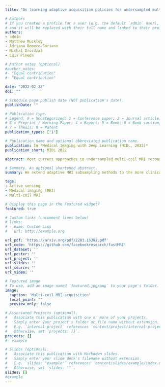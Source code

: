```yaml
---
title: "On learning adaptive acquisition policies for undersampled multi-coil MRI reconstruction"

# Authors
# If you created a profile for a user (e.g. the default `admin` user), write the username (folder name) here 
# and it will be replaced with their full name and linked to their profile.
authors:
- admin
- Matthew Muckley
- Adriana Romero-Soriano
- Michal Drozdzal
- Luis Pineda

# Author notes (optional)
#author_notes:
#- "Equal contribution"
#- "Equal contribution"

date: "2022-02-28"
doi: ""

# Schedule page publish date (NOT publication's date).
publishDate: ""

# Publication type.
# Legend: 0 = Uncategorized; 1 = Conference paper; 2 = Journal article;
# 3 = Preprint / Working Paper; 4 = Report; 5 = Book; 6 = Book section;
# 7 = Thesis; 8 = Patent
publication_types: ["1"]

# Publication name and optional abbreviated publication name.
publication: In *Medical Imaging with Deep Learning (MIDL, 2022)*
publication_short: MIDL 2022

abstract: Most current approaches to undersampled multi-coil MRI reconstruction focus on learning the reconstruction model for a fixed, equidistant acquisition trajectory. In this paper, we study the problem of joint learning of the reconstruction model together with acquisition policies. To this end, we extend the End-to-End Variational Network with learnable acquisition policies that can adapt to different data points. We validate our model on a coil-compressed version of the large scale undersampled multi-coil \fastMRI dataset using two undersampling factors, 4x and 8x. Our experiments show on-par performance with the learnable non-adaptive and handcrafted equidistant strategies at 4x, and an observed improvement of more than 2% in SSIM at 8x acceleration, suggesting that potentially-adaptive k-space acquisition trajectories can improve reconstructed image quality for larger acceleration factors. However, and perhaps surprisingly, our best performing policies learn to be explicitly non-adaptive.

# Summary. An optional shortened abstract.
summary: We extend adaptive MRI subsampling methods to the more clinically-relevant multi-coil setting.

tags: 
- Active sensing
- Medical imaging (MRI)
- Multi-coil MRI

# Display this page in the Featured widget?
featured: true

# Custom links (uncomment lines below)
# links:
# - name: Custom Link
#   url: http://example.org

url_pdf: 'https://arxiv.org/pdf/2203.16392.pdf'
url_code: 'https://github.com/facebookresearch/fastMRI'
url_dataset: ''
url_poster: ''
url_project: ''
url_slides: ''
url_source: ''
url_video: ''

# Featured image
# To use, add an image named `featured.jpg/png` to your page's folder. 
image:
  caption: 'Multi-coil MRI acquisition'
  focal_point: ""
  preview_only: false

# Associated Projects (optional).
#   Associate this publication with one or more of your projects.
#   Simply enter your project's folder or file name without extension.
#   E.g. `internal-project` references `content/project/internal-project/index.md`.
#   Otherwise, set `projects: []`.
projects: []
#- example

# Slides (optional).
#   Associate this publication with Markdown slides.
#   Simply enter your slide deck's filename without extension.
#   E.g. `slides: "example"` references `content/slides/example/index.md`.
#   Otherwise, set `slides: ""`.
slides: []  
#example
---
```

